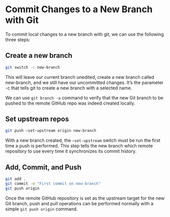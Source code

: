 # Commit Changes to a New Branch with Git

To commit local changes to a new branch with git, we can use the following three steps:

## Create a new branch

```bash
git switch -c new-branch
```

This will leave our current branch unedited, create a new branch called new-branch, and we still have our uncommitted changes. It’s the parameter -c that tells git to create a new branch with a selected name.

We can use `git branch -a` command to verify that the new Git branch to be pushed to the remote GitHub repo was indeed created locally.

## Set upstream repos

```bash
git push –set-upstream origin new-branch
```

With a new branch created, the `–set-upstream` switch must be run the first time a push is performed. This step tells the new branch which remote repository to use every time it synchronizes its commit history.

## Add, Commit, and Push

```bash
git add .
git commit -m "First commit on new-branch"
git push origin
```

Once the remote GitHub repository is set as the upstream target for the new Git branch, push and pull operations can be performed normally with a simple `git push origin` command.